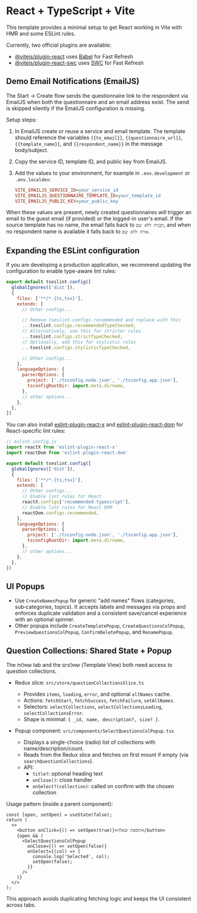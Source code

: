 # React + TypeScript + Vite

This template provides a minimal setup to get React working in Vite with HMR and some ESLint rules.

Currently, two official plugins are available:

- [@vitejs/plugin-react](https://github.com/vitejs/vite-plugin-react/blob/main/packages/plugin-react) uses [Babel](https://babeljs.io/) for Fast Refresh
- [@vitejs/plugin-react-swc](https://github.com/vitejs/vite-plugin-react/blob/main/packages/plugin-react-swc) uses [SWC](https://swc.rs/) for Fast Refresh

## Demo Email Notifications (EmailJS)

The Start → Create flow sends the questionnaire link to the respondent via EmailJS when both the questionnaire and an email address exist. The send is skipped silently if the EmailJS configuration is missing.

Setup steps:

1. In EmailJS create or reuse a service and email template. The template should reference the variables `{{to_email}}`, `{{questionnaire_url}}`, `{{template_name}}`, and `{{respondent_name}}` in the message body/subject.
2. Copy the service ID, template ID, and public key from EmailJS.
3. Add the values to your environment, for example in `.env.development` or `.env.localdev`:

   ```ini
   VITE_EMAILJS_SERVICE_ID=your_service_id
   VITE_EMAILJS_QUESTIONNAIRE_TEMPLATE_ID=your_template_id
   VITE_EMAILJS_PUBLIC_KEY=your_public_key
   ```

When these values are present, newly created questionnaires will trigger an email to the guest email (if provided) or the logged-in user's email. If the source template has no name, the email falls back to `תבנית ללא שם`, and when no respondent name is available it falls back to `אורח ללא שם`.

## Expanding the ESLint configuration

If you are developing a production application, we recommend updating the configuration to enable type-aware lint rules:

```js
export default tseslint.config([
  globalIgnores(['dist']),
  {
    files: ['**/*.{ts,tsx}'],
    extends: [
      // Other configs...

      // Remove tseslint.configs.recommended and replace with this
      ...tseslint.configs.recommendedTypeChecked,
      // Alternatively, use this for stricter rules
      ...tseslint.configs.strictTypeChecked,
      // Optionally, add this for stylistic rules
      ...tseslint.configs.stylisticTypeChecked,

      // Other configs...
    ],
    languageOptions: {
      parserOptions: {
        project: ['./tsconfig.node.json', './tsconfig.app.json'],
        tsconfigRootDir: import.meta.dirname,
      },
      // other options...
    },
  },
])
```

You can also install [eslint-plugin-react-x](https://github.com/Rel1cx/eslint-react/tree/main/packages/plugins/eslint-plugin-react-x) and [eslint-plugin-react-dom](https://github.com/Rel1cx/eslint-react/tree/main/packages/plugins/eslint-plugin-react-dom) for React-specific lint rules:

```js
// eslint.config.js
import reactX from 'eslint-plugin-react-x'
import reactDom from 'eslint-plugin-react-dom'

export default tseslint.config([
  globalIgnores(['dist']),
  {
    files: ['**/*.{ts,tsx}'],
    extends: [
      // Other configs...
      // Enable lint rules for React
      reactX.configs['recommended-typescript'],
      // Enable lint rules for React DOM
      reactDom.configs.recommended,
    ],
    languageOptions: {
      parserOptions: {
        project: ['./tsconfig.node.json', './tsconfig.app.json'],
        tsconfigRootDir: import.meta.dirname,
      },
      // other options...
    },
  },
])
```

## UI Popups

- Use `CreateNamesPopup` for generic "add names" flows (categories, sub‑categories, topics). It accepts labels and messages via props and enforces duplicate validation and a consistent save/cancel experience with an optional spinner.
- Other popups include `CreateTemplatePopup`, `CreateQuestionsColPopup`, `PreviewQuestionsColPopup`, `ConfirmDeletePopup`, and `RenamePopup`.

## Question Collections: Shared State + Popup

The שאלות tab and the שאלונים (Template View) both need access to question collections.

- Redux slice: `src/store/questionCollectionsSlice.ts`
  - Provides `items`, `loading`, `error`, and optional `allNames` cache.
  - Actions: `fetchStart`, `fetchSuccess`, `fetchFailure`, `setAllNames`.
  - Selectors: `selectCollections`, `selectCollectionsLoading`, `selectCollectionsError`.
  - Shape is minimal: `{ _id, name, description?, size? }`.

- Popup component: `src/components/SelectQuestionsColPopup.tsx`
  - Displays a single-choice (radio) list of collections with name/description/count.
  - Reads from the Redux slice and fetches on first mount if empty (via `searchQuestionCollections`).
  - API:
    - `title?`: optional heading text
    - `onClose()`: close handler
    - `onSelect?(collection)`: called on confirm with the chosen collection

Usage pattern (inside a parent component):

```tsx
const [open, setOpen] = useState(false);
return (
  <>
    <button onClick={() => setOpen(true)}>הוספת שאלה</button>
    {open && (
      <SelectQuestionsColPopup
        onClose={() => setOpen(false)}
        onSelect={(col) => {
          console.log('Selected', col);
          setOpen(false);
        }}
      />
    )}
  </>
);
```

This approach avoids duplicating fetching logic and keeps the UI consistent across tabs.
